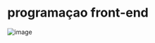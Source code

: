 # programaçao front-end
![image](https://github.com/guesserjuli4/front-end/assets/159532759/e1eb5595-fb45-4279-9e16-cb959069841f)
